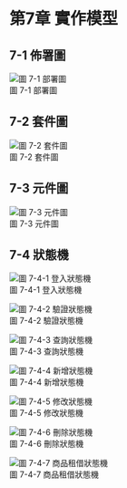 # 第7章 實作模型

## 7-1 佈署圖
![圖 7-1 部署圖](./images/CH7/7-1部署圖.jpg)
<br>
圖 7-1 部署圖

## 7-2 套件圖
![圖 7-2 套件圖](./images/CH7/7-2套件圖.jpg)
<br>
圖 7-2 套件圖

## 7-3 元件圖
![圖 7-3 元件圖](./images/CH7/7-3元件圖.jpg)
<br>
圖 7-3 元件圖

## 7-4 狀態機
![圖 7-4-1 登入狀態機](./images/CH7/7-4-1登入狀態機.jpg)
<br>
圖 7-4-1 登入狀態機

![圖 7-4-2 驗證狀態機](./images/CH7/7-4-2驗證狀態機.jpg)
<br>
圖 7-4-2 驗證狀態機

![圖 7-4-3 查詢狀態機](./images/CH7/7-4-3查詢狀態機.jpg)
<br>
圖 7-4-3 查詢狀態機

![圖 7-4-4 新增狀態機](./images/CH7/7-4-4新增狀態機.jpg)
<br>
圖 7-4-4 新增狀態機

![圖 7-4-5 修改狀態機](./images/CH7/7-4-5修改狀態機.jpg)
<br>
圖 7-4-5 修改狀態機

![圖 7-4-6 刪除狀態機](./images/CH7/7-4-6刪除狀態機.jpg)
<br>
圖 7-4-6 刪除狀態機

![圖 7-4-7 商品租借狀態機](./images/CH7/7-4-7商品租借狀態機.jpg)
<br>
圖 7-4-7 商品租借狀態機